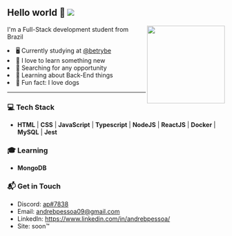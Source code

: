 ## Hello world 👋 ![](https://komarev.com/ghpvc/?username=andrebpessoa&label=visitors&color=2FC18C) </br>

<div align="center">
  <img height="180em" align="right" src="https://github-readme-stats.vercel.app/api?username=andrebpessoa&show_icons=true&theme=dracula&include_all_commits=true&count_private=true&icon_color=2FC18C&title_color=2FC18C&bg_color=1A1D21"/>
  <div align="left" style="display: inline_block">
    <p>I'm a Full-Stack development student from Brazil</p>
    <li>🖥️ Currently studying at <a href="https://github.com/betrybe">@betrybe</a></li>
    <li>📖 I love to learn something new</li>
    <li>💼 Searching for any opportunity</li>
    <li>🌱 Learning about Back-End things</li>
    <li>🐶 Fun fact: I love dogs</li>
  </div>
</div>

---

### 💻 **Tech Stack**

- **HTML** | **CSS** | **JavaScript** | **Typescript** | **NodeJS** | **ReactJS** |  **Docker** | **MySQL** | **Jest**

### 🎓 **Learning**

- **MongoDB**

### 📬 **Get in Touch**

- Discord: <a href="https://discord.com/users/206494368289259521/">ap#7838</a>
- Email: andrebpessoa09@gmail.com
- LinkedIn: https://www.linkedin.com/in/andrebpessoa/
- Site: soon™
